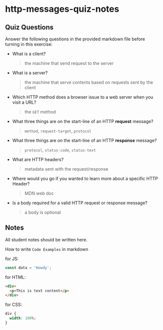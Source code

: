# http-messages-quiz-notes

## Quiz Questions

Answer the following questions in the provided markdown file before turning in this exercise:

- What is a client?

  > the machine that send request to the server

- What is a server?

  > the machine that serve contents based on requests sent by the client

- Which HTTP method does a browser issue to a web server when you visit a URL?

  > the `GET` method

- What three things are on the start-line of an HTTP **request** message?

  > `method`, `request-target`, `protocol`

- What three things are on the start-line of an HTTP **response** message?

  > `protocol`, `status-code`, `status-text`

- What are HTTP headers?

  > metadata sent with the request/response

- Where would you go if you wanted to learn more about a specific HTTP Header?

  > MDN web doc

- Is a body required for a valid HTTP request or response message?
  > a body is optional

## Notes

All student notes should be written here.

How to write `Code Examples` in markdown

for JS:

```javascript
const data = 'Howdy';
```

for HTML:

```html
<div>
  <p>This is text content</p>
</div>
```

for CSS:

```css
div {
  width: 100%;
}
```
